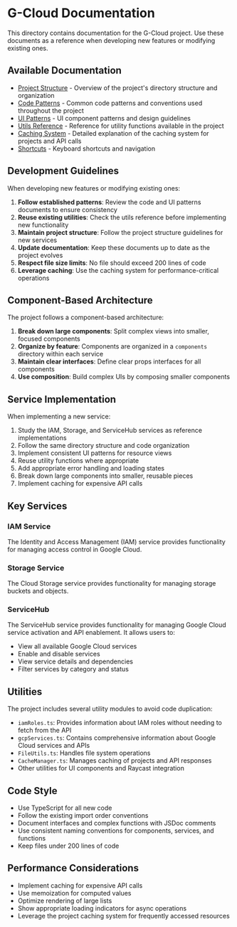 # G-Cloud Documentation

This directory contains documentation for the G-Cloud project. Use these documents as a reference when developing new features or modifying existing ones.

## Available Documentation

- [Project Structure](PROJECT_STRUCTURE.md) - Overview of the project's directory structure and organization
- [Code Patterns](CODE_PATTERNS.md) - Common code patterns and conventions used throughout the project
- [UI Patterns](UI_PATTERNS.md) - UI component patterns and design guidelines
- [Utils Reference](UTILS_REFERENCE.md) - Reference for utility functions available in the project
- [Caching System](CACHING_SYSTEM.md) - Detailed explanation of the caching system for projects and API calls
- [Shortcuts](SHORTCUTS.md) - Keyboard shortcuts and navigation

## Development Guidelines

When developing new features or modifying existing ones:

1. **Follow established patterns**: Review the code and UI patterns documents to ensure consistency
2. **Reuse existing utilities**: Check the utils reference before implementing new functionality
3. **Maintain project structure**: Follow the project structure guidelines for new services
4. **Update documentation**: Keep these documents up to date as the project evolves
5. **Respect file size limits**: No file should exceed 200 lines of code
6. **Leverage caching**: Use the caching system for performance-critical operations

## Component-Based Architecture

The project follows a component-based architecture:

1. **Break down large components**: Split complex views into smaller, focused components
2. **Organize by feature**: Components are organized in a `components` directory within each service
3. **Maintain clear interfaces**: Define clear props interfaces for all components
4. **Use composition**: Build complex UIs by composing smaller components

## Service Implementation

When implementing a new service:

1. Study the IAM, Storage, and ServiceHub services as reference implementations
2. Follow the same directory structure and code organization
3. Implement consistent UI patterns for resource views
4. Reuse utility functions where appropriate
5. Add appropriate error handling and loading states
6. Break down large components into smaller, reusable pieces
7. Implement caching for expensive API calls

## Key Services

### IAM Service

The Identity and Access Management (IAM) service provides functionality for managing access control in Google Cloud.

### Storage Service

The Cloud Storage service provides functionality for managing storage buckets and objects.

### ServiceHub

The ServiceHub service provides functionality for managing Google Cloud service activation and API enablement. It allows users to:

- View all available Google Cloud services
- Enable and disable services
- View service details and dependencies
- Filter services by category and status

## Utilities

The project includes several utility modules to avoid code duplication:

- `iamRoles.ts`: Provides information about IAM roles without needing to fetch from the API
- `gcpServices.ts`: Contains comprehensive information about Google Cloud services and APIs
- `FileUtils.ts`: Handles file system operations
- `CacheManager.ts`: Manages caching of projects and API responses
- Other utilities for UI components and Raycast integration

## Code Style

- Use TypeScript for all new code
- Follow the existing import order conventions
- Document interfaces and complex functions with JSDoc comments
- Use consistent naming conventions for components, services, and functions
- Keep files under 200 lines of code

## Performance Considerations

- Implement caching for expensive API calls
- Use memoization for computed values
- Optimize rendering of large lists
- Show appropriate loading indicators for async operations
- Leverage the project caching system for frequently accessed resources 